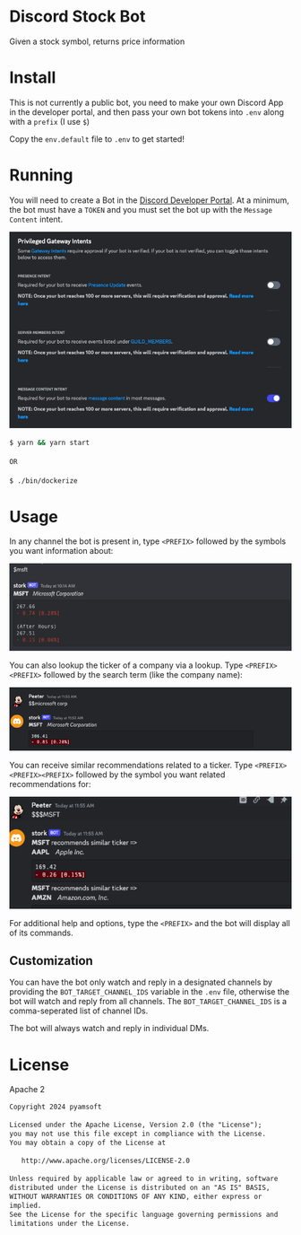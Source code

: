 # Discord Stock Bot

Given a stock symbol, returns price information

# Install

This is not currently a public bot, you need
to make your own Discord App in the developer portal,
and then pass your own bot tokens into `.env`
along with a `prefix` (I use `$`)

Copy the `env.default` file to `.env` to get started!

# Running

You will need to create a Bot in the 
[Discord Developer Portal](https://discord.com/developers/applications/). At
a minimum, the bot must have a `TOKEN` and you must set the bot up with the
`Message Content` intent.

[![Intents](https://raw.githubusercontent.com/pyamsoft/stonk/main/art/intents.png)][1]

```bash
$ yarn && yarn start

OR 

$ ./bin/dockerize
```

# Usage

In any channel the bot is present in, type `<PREFIX>`
followed by the symbols you want information about:

[![Example Bot Command](https://raw.githubusercontent.com/pyamsoft/stonk/main/art/ticker.png)][2]

You can also lookup the ticker of a company via a lookup. Type `<PREFIX><PREFIX>`
followed by the search term (like the company name):

[![Example Lookup Command](https://raw.githubusercontent.com/pyamsoft/stonk/main/art/lookup.png)][3]

You can receive similar recommendations related to a ticker. Type `<PREFIX><PREFIX><PREFIX>`
followed by the symbol you want related recommendations for:

[![Example Recommend Command](https://raw.githubusercontent.com/pyamsoft/stonk/main/art/recs.png)][4]

For additional help and options, type the `<PREFIX>` and the bot will display all of its commands.

## Customization

You can have the bot only watch and reply in a designated channels by providing the
`BOT_TARGET_CHANNEL_IDS` variable in the `.env` file, otherwise the bot will watch and reply from
all channels. The `BOT_TARGET_CHANNEL_IDS` is a comma-seperated list of channel IDs.

The bot will always watch and reply in individual DMs.

# License

Apache 2

```
Copyright 2024 pyamsoft

Licensed under the Apache License, Version 2.0 (the "License");
you may not use this file except in compliance with the License.
You may obtain a copy of the License at

   http://www.apache.org/licenses/LICENSE-2.0

Unless required by applicable law or agreed to in writing, software
distributed under the License is distributed on an "AS IS" BASIS,
WITHOUT WARRANTIES OR CONDITIONS OF ANY KIND, either express or implied.
See the License for the specific language governing permissions and
limitations under the License.
```


[1]: https://raw.githubusercontent.com/pyamsoft/stonk/main/art/intents.png
[2]: https://raw.githubusercontent.com/pyamsoft/stonk/main/art/ticker.png
[3]: https://raw.githubusercontent.com/pyamsoft/stonk/main/art/lookup.png
[4]: https://raw.githubusercontent.com/pyamsoft/stonk/main/art/recs.png
